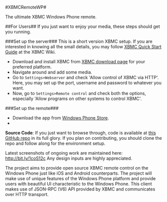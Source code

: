 #XBMCRemoteWP#

The ultimate XBMC Windows Phone remote.

##For Users##
If you just want to enjoy your media, these steps should get you running.

###Set up the server###
This is a short version XBMC setup. If you are interested in knowing all the small details, you may follow [XBMC Quick Start Guide](http://wiki.xbmc.org/?title=XBMC_Quick_Start_Guide) at the XBMC Wiki.
* Download and install XBMC from [XBMC download page](http://xbmc.org/download/) for your preferred platform.
* Navigate around and add some media.
* Go to `Settings>Webserver` and check 'Allow control of XBMC via HTTP'. Here, you may set up the port, username and password to whatever you want.
* Now, go to `Settings>Remote control` and check both the options, especially 'Allow programs on other systems to control XBMC'.

###Set up the remote###
* Download the app from [Windows Phone Store](http://www.windowsphone.com/s?appid=3897b459-b11b-41eb-9cea-dd9e53c55b78).
* 

**Source Code**: If you just want to browse through, code is available at [this GitHub repo](https://github.com/akshay2000/XBMCRemoteWP) in its full glory. If you plan on contributing, you should clone the repo and follow along for the environment setup.




Latest screenshots of ongoing work are maintained here: http://bit.ly/1coS12c Any design inputs are highly appreciated.

The project aims to provide open source XBMC remote control on the Windows Phone just like iOS and Android counterparts.
The project will make use of unique features of the Windows Phone platform and provide users with beautiful UI characteristic to the Windows Phone.
This client makes use of JSON-RPC (V6) API provided by XBMC and communicates over HTTP transport.
